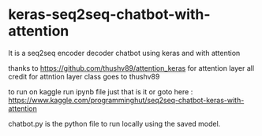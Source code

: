 # keras-seq2seq-chatbot-with-attention
It is a seq2seq encoder decoder chatbot using keras and with attention

thanks to https://github.com/thushv89/attention_keras for attention layer all credit for attntion layer class goes to thushv89


to run on kaggle run ipynb file just that is it 
or
goto here : https://www.kaggle.com/programminghut/seq2seq-chatbot-keras-with-attention

chatbot.py is the python file to run locally using the saved model.



